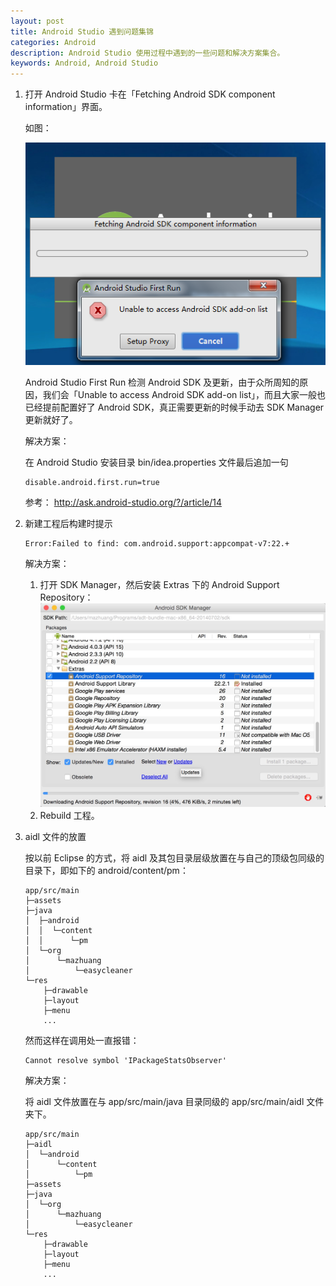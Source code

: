 ```yaml
---
layout: post
title: Android Studio 遇到问题集锦
categories: Android
description: Android Studio 使用过程中遇到的一些问题和解决方案集合。
keywords: Android, Android Studio
---
```


1. 打开 Android Studio 卡在「Fetching Android SDK component information」界面。

    如图：

    ![](/images/posts/android/android-studio-check-sdk.png)

    Android Studio First Run 检测 Android SDK 及更新，由于众所周知的原因，我们会「Unable to access Android SDK add-on list」，而且大家一般也已经提前配置好了 Android SDK，真正需要更新的时候手动去 SDK Manager 更新就好了。

    解决方案：

    在 Android Studio 安装目录 bin/idea.properties 文件最后追加一句

    ```
    disable.android.first.run=true
    ```

    参考： <http://ask.android-studio.org/?/article/14>

2. 新建工程后构建时提示

    ```
    Error:Failed to find: com.android.support:appcompat-v7:22.+
    ```

    解决方案：
    1. 打开 SDK Manager，然后安装 Extras 下的 Android Support Repository：
        ![](/images/posts/android/android-support-repository.png)
    2. Rebuild 工程。

3. aidl 文件的放置

    按以前 Eclipse 的方式，将 aidl 及其包目录层级放置在与自己的顶级包同级的目录下，即如下的 android/content/pm：

    ```
    app/src/main
    ├─assets
    ├─java
    │  ├─android
    │  │  └─content
    │  │      └─pm
    │  └─org
    │      └─mazhuang
    │          └─easycleaner
    └─res
        ├─drawable
        ├─layout
        ├─menu
        ...
    ```

    然而这样在调用处一直报错：

    ```
    Cannot resolve symbol 'IPackageStatsObserver'
    ```

    解决方案：

    将 aidl 文件放置在与 app/src/main/java 目录同级的 app/src/main/aidl 文件夹下。

    ```
    app/src/main
    ├─aidl
    │  └─android
    │      └─content
    │          └─pm
    ├─assets
    ├─java
    │  └─org
    │      └─mazhuang
    │          └─easycleaner
    └─res
        ├─drawable
        ├─layout
        ├─menu
        ...
    ```
